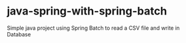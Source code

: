 # java-spring-with-spring-batch
Simple java project using Spring Batch to read a CSV file and write in Database
